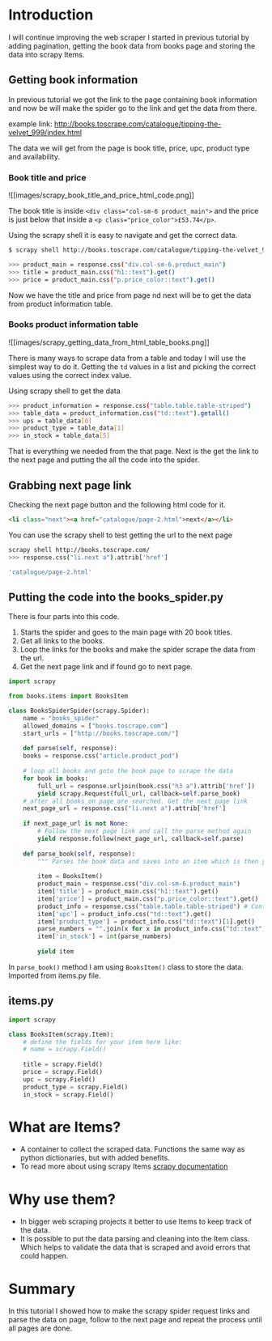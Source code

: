 # Introduction

I will continue improving the web scraper I started in previous tutorial by adding pagination, getting the book data from  books page and storing the data into scrapy Items.

## Getting book information
In previous tutorial we got the link to the page containing book information and now be will make the spider go to the link and get the data from there. 

example link: http://books.toscrape.com/catalogue/tipping-the-velvet_999/index.html

The data we will get from the page is book title, price, upc, product type and availability. 

### Book title and price
![[images/scrapy_book_title_and_price_html_code.png]]

The book title is inside `<div class="col-sm-6 product_main">` and the price is just below that inside a `<p class="price_color">£53.74</p>`.

Using the scrapy shell it is easy to navigate and get the correct data.
```bash
$ scrapy shell http://books.toscrape.com/catalogue/tipping-the-velvet_999/index.html

>>> product_main = response.css("div.col-sm-6.product_main")
>>> title = product_main.css("h1::text").get()
>>> price = product_main.css("p.price_color::text").get()
```

Now we have the title and price from page nd next will be to get the data from product information table.

### Books product information table
![[images/scrapy_getting_data_from_html_table_books.png]]

There is many ways to scrape data from a table and today I will use the simplest way to do it. Getting the `td` values in a list and picking the correct values using the correct index value.

Using scrapy shell to get the data
```bash
>>> product_information = response.css("table.table.table-striped")
>>> table_data = product_information.css("td::text").getall()
>>> ups = table_data[0]
>>> product_type = table_data[1]
>>> in_stock = table_data[5]
```

That is everything we needed from the that page. Next is the get the link to the next page and putting the all the code into the spider.

## Grabbing next page link
Checking the next page button and the following html code for it.
```html
<li class="next"><a href="catalogue/page-2.html">next</a></li>
```

You can use the scrapy shell to test getting the url to the next page
```bash
scrapy shell http://books.toscrape.com/
>>> response.css("li.next a").attrib['href']

'catalogue/page-2.html'

```

## Putting the code into the books_spider.py

There is four parts into this code.
1. Starts the spider and goes to the main page with 20 book titles.
2. Get all links to the books.
3. Loop the links for the books and make the spider scrape the data from the url.
4. Get the next page link and if found go to next page.


```python 
import scrapy

from books.items import BooksItem

class BooksSpiderSpider(scrapy.Spider):
    name = "books_spider"
    allowed_domains = ["books.toscrape.com"]
    start_urls = ["http://books.toscrape.com/"]
    
    def parse(self, response):  
    books = response.css("article.product_pod")
    
    # loop all books and goto the book page to scrape the data
    for book in books:
        full_url = response.urljoin(book.css("h3 a").attrib['href'])
        yield scrapy.Request(full_url, callback=self.parse_book)
    # after all books on page are searched. Get the next page link
    next_page_url = response.css("li.next a").attrib['href']
    
    if next_page_url is not None:
        # Follow the next page link and call the parse method again
        yield response.follow(next_page_url, callback=self.parse)
    
    def parse_book(self, response):
        """ Parses the book data and saves into an item which is then yielded"""
        
        item = BooksItem()
        product_main = response.css("div.col-sm-6.product_main")
        item['title'] = product_main.css("h1::text").get()
        item['price'] = product_main.css("p.price_color::text").get()
        product_info = response.css("table.table.table-striped") # Contains the html table with product information
        item['upc'] = product_info.css("td::text").get()
        item['product_type'] = product_info.css("td::text")[1].get()
        parse_numbers = "".join(x for x in product_info.css("td::text")[5].get() if x.isdigit())
        item['in_stock'] = int(parse_numbers)
        
        yield item
```

In `parse_book()` method I am using `BooksItem()` class to store the data. Imported from items.py file.

## items.py
```python
import scrapy

class BooksItem(scrapy.Item):
    # define the fields for your item here like:
    # name = scrapy.Field()
    
    title = scrapy.Field()
    price = scrapy.Field()
    upc = scrapy.Field()
    product_type = scrapy.Field()
    in_stock = scrapy.Field()
```

 # What are Items?
 - A container to collect the scraped data. Functions the same way as python dictionaries, but with added benefits.
 -  To read more about using scrapy Items [scrapy documentation](https://docs.scrapy.org/en/latest/topics/items.html)

 # Why use them?
 - In bigger web scraping projects it better to use Items to keep track of the data.
 - It is possible to put the data parsing and cleaning into the Item class. Which helps to validate the data that is scraped and avoid errors that could happen.

# Summary
In this tutorial I showed how to make the scrapy spider request links and parse the data on page, follow to the next page and repeat the process until all pages are done.

